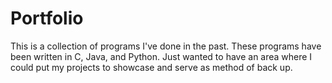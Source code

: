 # Portfolio
This is a collection of programs I've done in the past. These programs have been written in C, Java, and Python. Just wanted to have an area where I could put my projects to showcase and serve as method of back up.
